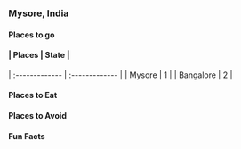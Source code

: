 ### Mysore, India

#### Places to go

#### | Places     | State     |
| :------------- | :------------- |
| Mysore       | 1      |
| Bangalore    | 2      |


#### Places to Eat

#### Places to Avoid

#### Fun Facts
